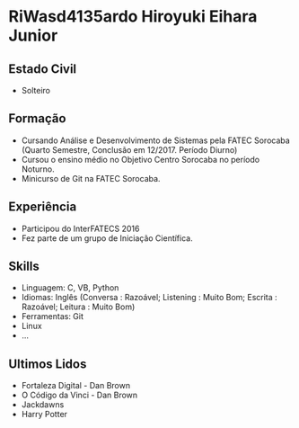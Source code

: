 # RiWasd4135ardo Hiroyuki Eihara Junior

## Estado Civil
- Solteiro  

## Formação  
- Cursando Análise e Desenvolvimento de Sistemas pela FATEC Sorocaba (Quarto Semestre, Conclusão em 12/2017. Período Diurno)  
- Cursou o ensino médio no Objetivo Centro Sorocaba no período Noturno.  
- Minicurso de Git na FATEC Sorocaba.  

## Experiência  
- Participou do InterFATECS 2016  
- Fez parte de um grupo de Iniciação Científica.  

## Skills  
- Linguagem: C, VB, Python  
- Idiomas: Inglês (Conversa : Razoável; Listening : Muito Bom; Escrita : Razoável; Leitura : Muito Bom)  
- Ferramentas: Git  
- Linux  
- ...  

## Ultimos Lidos
- Fortaleza Digital - Dan Brown
- O Código da Vinci - Dan Brown
- Jackdawns
- Harry Potter
